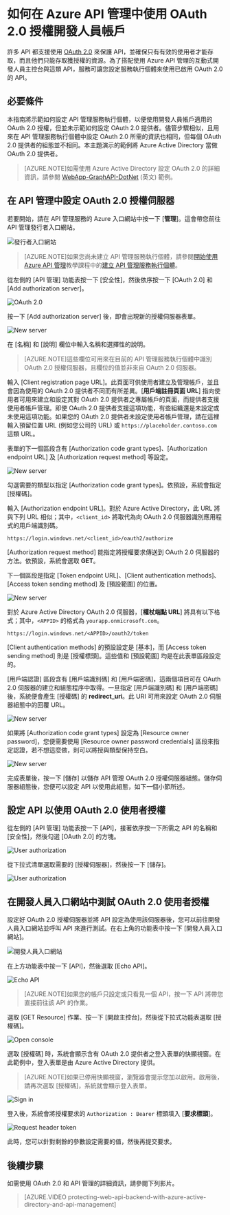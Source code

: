 <properties 
	pageTitle="如何在 Azure API 管理中使用 OAuth 2.0 授權開發人員帳戶" 
	description="了解如何在 API 管理中使用 OAuth 2.0 來授權給使用者。" 
	services="api-management" 
	documentationCenter="" 
	authors="steved0x" 
	manager="dwrede" 
	editor=""/>

<tags 
	ms.service="api-management" 
	ms.workload="mobile" 
	ms.tgt_pltfrm="na" 
	ms.devlang="na" 
	ms.topic="article" 
	ms.date="06/10/2015" 
	ms.author="sdanie"/>

# 如何在 Azure API 管理中使用 OAuth 2.0 授權開發人員帳戶

許多 API 都支援使用 [OAuth 2.0](http://oauth.net/2/) 來保護 API，並確保只有有效的使用者才能存取，而且他們只能存取獲授權的資源。為了搭配使用 Azure API 管理的互動式開發人員主控台與這類 API，服務可讓您設定服務執行個體來使用已啟用 OAuth 2.0 的 API。

## <a name="prerequisites"> </a>必要條件

本指南將示範如何設定 API 管理服務執行個體，以便使用開發人員帳戶適用的 OAuth 2.0 授權，但並未示範如何設定 OAuth 2.0 提供者。儘管步驟相似，且用來在 API 管理服務執行個體中設定 OAuth 2.0 所需的資訊也相同，但每個 OAuth 2.0 提供者的組態並不相同。本主題演示的範例將 Azure Active Directory 當做 OAuth 2.0 提供者。

>[AZURE.NOTE]如需使用 Azure Active Directory 設定 OAuth 2.0 的詳細資訊，請參閱 [WebApp-GraphAPI-DotNet][] (英文) 範例。

## <a name="step1"> </a>在 API 管理中設定 OAuth 2.0 授權伺服器

若要開始，請在 API 管理服務的 Azure 入口網站中按一下 [**管理**]。這會帶您前往 API 管理發行者入口網站。

![發行者入口網站][api-management-management-console]

>[AZURE.NOTE]如果您尚未建立 API 管理服務執行個體，請參閱[開始使用 Azure API 管理][]教學課程中的[建立 API 管理服務執行個體][]。

從左側的 [API 管理] 功能表按一下 [安全性]，然後依序按一下 [OAuth 2.0] 和 [Add authorization server]。

![OAuth 2.0][api-management-oauth2]

按一下 [Add authorization server] 後，即會出現新的授權伺服器表單。

![New server][api-management-oauth2-server-1]

在 [名稱] 和 [說明] 欄位中輸入名稱和選擇性的說明。

>[AZURE.NOTE]這些欄位可用來在目前的 API 管理服務執行個體中識別 OAuth 2.0 授權伺服器，且欄位的值並非來自 OAuth 2.0 伺服器。

輸入 [Client registration page URL]。此頁面可供使用者建立及管理帳戶，並且會因為使用的 OAuth 2.0 提供者不同而有所差異。[**用戶端註冊頁面 URL**] 指向使用者可用來建立和設定其對 OAuth 2.0 提供者之專屬帳戶的頁面，而提供者支援使用者帳戶管理。即使 OAuth 2.0 提供者支援這項功能，有些組織還是未設定或未使用這項功能。如果您的 OAuth 2.0 提供者未設定使用者帳戶管理，請在這裡輸入預留位置 URL (例如您公司的 URL) 或 `https://placeholder.contoso.com` 這類 URL。

表單的下一個區段含有 [Authorization code grant types]、[Authorization endpoint URL] 及 [Authorization request method] 等設定。

![New server][api-management-oauth2-server-2]

勾選需要的類型以指定 [Authorization code grant types]。依預設，系統會指定 [授權碼]。

輸入 [Authorization endpoint URL]。對於 Azure Active Directory，此 URL 將與下列 URL 相似；其中，`<client_id>` 將取代為向 OAuth 2.0 伺服器識別應用程式的用戶端識別碼。

    https://login.windows.net/<client_id>/oauth2/authorize

[Authorization request method] 能指定將授權要求傳送到 OAuth 2.0 伺服器的方法。依預設，系統會選取 **GET**。

下一個區段是指定 [Token endpoint URL]、[Client authentication methods]、[Access token sending method] 及 [預設範圍] 的位置。

![New server][api-management-oauth2-server-3]

對於 Azure Active Directory OAuth 2.0 伺服器，[**權杖端點 URL**] 將具有以下格式；其中，`<APPID>` 的格式為 `yourapp.onmicrosoft.com`。

    https://login.windows.net/<APPID>/oauth2/token

[Client authentication methods] 的預設設定是 [基本]，而 [Access token sending method] 則是 [授權標頭]。這些值和 [預設範圍] 均是在此表單區段設定的。

[用戶端認證] 區段含有 [用戶端識別碼] 和 [用戶端密碼]，這兩個項目可在 OAuth 2.0 伺服器的建立和組態程序中取得。一旦指定 [用戶端識別碼] 和 [用戶端密碼] 後，系統便會產生 [授權碼] 的 **redirect_uri**。此 URI 可用來設定 OAuth 2.0 伺服器組態中的回覆 URL。

![New server][api-management-oauth2-server-4]

如果將 [Authorization code grant types] 設定為 [Resource owner password]，您便需要使用 [Resource owner password credentials] 區段來指定認證，若不想這麼做，則可以將授與類型保持空白。

![New server][api-management-oauth2-server-5]

完成表單後，按一下 [儲存] 以儲存 API 管理 OAuth 2.0 授權伺服器組態。儲存伺服器組態後，您便可以設定 API 以使用此組態，如下一個小節所述。

## <a name="step2"> </a>設定 API 以使用 OAuth 2.0 使用者授權

從左側的 [API 管理] 功能表按一下 [API]，接著依序按一下所需之 API 的名稱和 [安全性]，然後勾選 [OAuth 2.0] 的方塊。

![User authorization][api-management-user-authorization]

從下拉式清單選取需要的 [授權伺服器]，然後按一下 [儲存]。

![User authorization][api-management-user-authorization-save]

## <a name="step3"> </a>在開發人員入口網站中測試 OAuth 2.0 使用者授權

設定好 OAuth 2.0 授權伺服器並將 API 設定為使用該伺服器後，您可以前往開發人員入口網站並呼叫 API 來進行測試。在右上角的功能表中按一下 [開發人員入口網站]。

![開發人員入口網站][api-management-developer-portal-menu]

在上方功能表中按一下 [API]，然後選取 [Echo API]。

![Echo API][api-management-apis-echo-api]

>[AZURE.NOTE]如果您的帳戶只設定或只看見一個 API，按一下 API 將帶您直接前往該 API 的作業。

選取 [GET Resource] 作業、按一下 [開啟主控台]，然後從下拉式功能表選取 [授權碼]。

![Open console][api-management-open-console]

選取 [授權碼] 時，系統會顯示含有 OAuth 2.0 提供者之登入表單的快顯視窗。在此範例中，登入表單是由 Azure Active Directory 提供。

>[AZURE.NOTE]如果已停用快顯視窗，瀏覽器會提示您加以啟用。啟用後，請再次選取 [授權碼]，系統就會顯示登入表單。

![Sign in][api-management-oauth2-signin]

登入後，系統會將授權要求的 `Authorization : Bearer` 標頭填入 [**要求標頭**]。

![Request header token][api-management-request-header-token]

此時，您可以針對剩餘的參數設定需要的值，然後再提交要求。

## 後續步驟

如需使用 OAuth 2.0 和 API 管理的詳細資訊，請參閱下列影片。

> [AZURE.VIDEO protecting-web-api-backend-with-azure-active-directory-and-api-management]

[api-management-management-console]: ./media/api-management-howto-oauth2/api-management-management-console.png
[api-management-oauth2]: ./media/api-management-howto-oauth2/api-management-oauth2.png
[api-management-user-authorization]: ./media/api-management-howto-oauth2/api-management-user-authorization.png
[api-management-user-authorization-save]: ./media/api-management-howto-oauth2/api-management-user-authorization-save.png
[api-management-oauth2-signin]: ./media/api-management-howto-oauth2/api-management-oauth2-signin.png
[api-management-request-header-token]: ./media/api-management-howto-oauth2/api-management-request-header-token.png
[api-management-developer-portal-menu]: ./media/api-management-howto-oauth2/api-management-developer-portal-menu.png
[api-management-open-console]: ./media/api-management-howto-oauth2/api-management-open-console.png
[api-management-oauth2-server-1]: ./media/api-management-howto-oauth2/api-management-oauth2-server-1.png
[api-management-oauth2-server-2]: ./media/api-management-howto-oauth2/api-management-oauth2-server-2.png
[api-management-oauth2-server-3]: ./media/api-management-howto-oauth2/api-management-oauth2-server-3.png
[api-management-oauth2-server-4]: ./media/api-management-howto-oauth2/api-management-oauth2-server-4.png
[api-management-oauth2-server-5]: ./media/api-management-howto-oauth2/api-management-oauth2-server-5.png
[api-management-apis-echo-api]: ./media/api-management-howto-oauth2/api-management-apis-echo-api.png


[How to add operations to an API]: api-management-howto-add-operations.md
[How to add and publish a product]: api-management-howto-add-products.md
[Monitoring and analytics]: api-management-monitoring.md
[Add APIs to a product]: api-management-howto-add-products.md#add-apis
[Publish a product]: api-management-howto-add-products.md#publish-product
[建立 API 管理服務執行個體]: api-management-get-started.md
[Get started with advanced API configuration]: api-management-get-started-advanced.md
[API Management policy reference]: api-management-policy-reference.md
[Caching policies]: api-management-policy-reference.md#caching-policies
[開始使用 Azure API 管理]: api-management-get-started.md#create-service-instance

[http://oauth.net/2/]: http://oauth.net/2/
[WebApp-GraphAPI-DotNet]: https://github.com/AzureADSamples/WebApp-GraphAPI-DotNet

[Prerequisites]: #prerequisites
[Configure an OAuth 2.0 authorization server in API Management]: #step1
[Configure an API to use OAuth 2.0 user authorization]: #step2
[Test the OAuth 2.0 user authorization in the Developer Portal]: #step3
[Next steps]: #next-steps

<!---HONumber=58-->